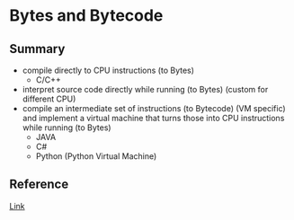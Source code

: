 # Bytes and Bytecode

## Summary
* compile directly to CPU instructions (to Bytes)
    * C/C++
* interpret source code directly while running (to Bytes) (custom for different CPU)
* compile an intermediate set of instructions (to Bytecode) (VM specific) and implement a virtual machine that turns those into CPU instructions while running (to Bytes)
    - JAVA
    - C#
    - Python (Python Virtual Machine)

## Reference
[Link]()
